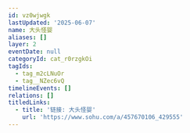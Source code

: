 ```yaml
---
id: vz0wjwgk
lastUpdated: '2025-06-07'
name: 大头怪婴
aliases: []
layer: 2
eventDate: null
categoryId: cat_r0rzgkOi
tagIds:
  - tag_m2cLNuOr
  - tag__NZec6vQ
timelineEvents: []
relations: []
titledLinks:
  - title: '链接: 大头怪婴'
    url: 'https://www.sohu.com/a/457670106_429555'
---
```


